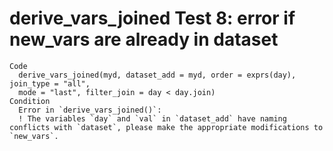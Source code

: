 # derive_vars_joined Test 8: error if new_vars are already in dataset

    Code
      derive_vars_joined(myd, dataset_add = myd, order = exprs(day), join_type = "all",
      mode = "last", filter_join = day < day.join)
    Condition
      Error in `derive_vars_joined()`:
      ! The variables `day` and `val` in `dataset_add` have naming conflicts with `dataset`, please make the appropriate modifications to `new_vars`.

